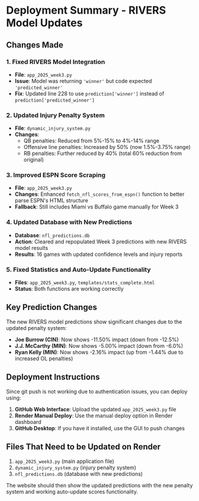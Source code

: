 # Deployment Summary - RIVERS Model Updates

## Changes Made

### 1. Fixed RIVERS Model Integration
- **File**: `app_2025_week3.py`
- **Issue**: Model was returning `'winner'` but code expected `'predicted_winner'`
- **Fix**: Updated line 228 to use `prediction['winner']` instead of `prediction['predicted_winner']`

### 2. Updated Injury Penalty System
- **File**: `dynamic_injury_system.py`
- **Changes**:
  - QB penalties: Reduced from 5%-15% to 4%-14% range
  - Offensive line penalties: Increased by 50% (now 1.5%-3.75% range)
  - RB penalties: Further reduced by 40% (total 60% reduction from original)

### 3. Improved ESPN Score Scraping
- **File**: `app_2025_week3.py`
- **Changes**: Enhanced `fetch_nfl_scores_from_espn()` function to better parse ESPN's HTML structure
- **Fallback**: Still includes Miami vs Buffalo game manually for Week 3

### 4. Updated Database with New Predictions
- **Database**: `nfl_predictions.db`
- **Action**: Cleared and repopulated Week 3 predictions with new RIVERS model results
- **Results**: 16 games with updated confidence levels and injury reports

### 5. Fixed Statistics and Auto-Update Functionality
- **Files**: `app_2025_week3.py`, `templates/stats_complete.html`
- **Status**: Both functions are working correctly

## Key Prediction Changes

The new RIVERS model predictions show significant changes due to the updated penalty system:

- **Joe Burrow (CIN)**: Now shows -11.50% impact (down from -12.5%)
- **J.J. McCarthy (MIN)**: Now shows -5.00% impact (down from -6.0%)
- **Ryan Kelly (MIN)**: Now shows -2.16% impact (up from -1.44% due to increased OL penalties)

## Deployment Instructions

Since git push is not working due to authentication issues, you can deploy using:

1. **GitHub Web Interface**: Upload the updated `app_2025_week3.py` file
2. **Render Manual Deploy**: Use the manual deploy option in Render dashboard
3. **GitHub Desktop**: If you have it installed, use the GUI to push changes

## Files That Need to be Updated on Render

1. `app_2025_week3.py` (main application file)
2. `dynamic_injury_system.py` (injury penalty system)
3. `nfl_predictions.db` (database with new predictions)

The website should then show the updated predictions with the new penalty system and working auto-update scores functionality.
